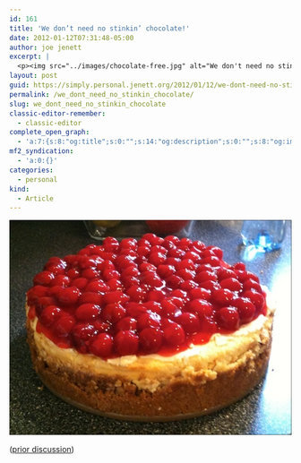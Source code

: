 ```yaml
---
id: 161
title: 'We don’t need no stinkin’ chocolate!'
date: 2012-01-12T07:31:48-05:00
author: joe jenett
excerpt: |
  <p><img src="../images/chocolate-free.jpg" alt="We don't need no stinkin' chocolate!" style="border:none;" /></p>
layout: post
guid: https://simply.personal.jenett.org/2012/01/12/we-dont-need-no-stinkin-chocolate/
permalink: /we_dont_need_no_stinkin_chocolate/
slug: we_dont_need_no_stinkin_chocolate
classic-editor-remember:
  - classic-editor
complete_open_graph:
  - 'a:7:{s:8:"og:title";s:0:"";s:14:"og:description";s:0:"";s:8:"og:image";s:0:"";s:7:"og:type";s:0:"";s:12:"twitter:card";s:7:"summary";s:19:"twitter:description";s:0:"";s:15:"twitter:creator";s:0:"";}'
mf2_syndication:
  - 'a:0:{}'
categories:
  - personal
kind:
  - Article
---
```

<img src="../images/chocolate-free.jpg" alt="We don't need no stinkin' chocolate!" style="border:none;" />

([prior discussion](https://disqus.com/home/discussion/jenettsimplypersonal/jenettsimplypersonal_we_dont_need_no_stinkin_chocolate/))